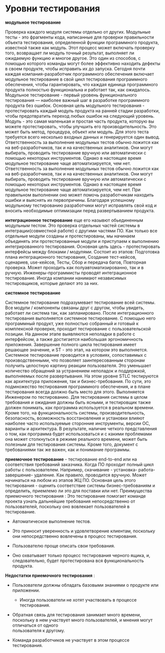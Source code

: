 # Уровни тестирования

**модульное тестирование**

Проверка каждого модуля системы отдельно от других. Модульные тесты - это фрагменты кода, написанные для проверки правильности объекта тестирования, определенной функции программного продукта, известной также как модуль. Этот процесс может включать проверку того, возвращает ли модуль точный результат, выполняет ли ожидаемую функцию и многое другое. Это один из способов, с помощью которого команды могут более эффективно находить дефекты в своем продукте, чтобы исправить их до запуска. Сегодня почти каждая компания-разработчик программного обеспечения включает модульное тестирование в свой цикл тестирования программного обеспечения, чтобы гарантировать, что каждая единица программного продукта полностью функциональна и работает так, как ожидалось. 
Модульное тестирование - первый уровень функционального тестирования — наиболее важный шаг в разработке программного продукта без ошибок. Основная цель модульного тестирования - протестировать каждый модуль продукта на ранней стадии разработки, чтобы предотвратить переход любых ошибок на следующий уровень. Модуль - это самая маленькая и простая часть продукта, которую вы можете протестировать, чтобы улучшить его производительность. Это может быть метод, процедура, объект или модуль. Для этого теста требуется всего несколько входных данных и генерируется один вывод. Ответственность за выполнение модульных тестов обычно ложится как на веб-разработчиков, так и на качественных аналитиков. Они могут выбирать, проводить тестирование вручную или автоматически с помощью некоторых инструментов. Однако в настоящее время модульное тестирование чаще автоматизируется, чем нет.
Ответственность за выполнение модульных тестов обычно ложится как на веб-разработчиков, так и на качественных аналитиков. Они могут выбирать, проводить тестирование вручную или автоматически с помощью некоторых инструментов. Однако в настоящее время модульное тестирование чаще автоматизируется, чем нет. При правильном выполнении оно может помочь разработчикам находить ошибки и выяснять их первопричины. Благодаря успешному модульному тестированию разработчики могут исправлять свой код и вносить необходимые оптимизации перед развертыванием продукта. 

**интеграционное тестирование** еще его назывют обьединенным модульным тестом. Это проверка отдельных частей системы в интеграции(совместной работе) с другими частями ПО. Как только все отдельные модули созданы и протестированы, мы начинаем объединять эти протестированные модули и приступаем к выполнению интегрированного тестирования. Основная цель здесь - протестировать интерфейсы между блоками / модулями. Состоит из этапов: Подготовка плана интеграционного тестирования, Создание тест-кейсов, сценариев, use-кейсов, Тесты, Сбор и передача багов, Повторная проверка. Может проходить как полуавтоматизированно, так и в ручную. Инженеры-программисты проводят интеграционное тестирование. Иногда компании нанимают независимых тестировщиков, которые делают это за них. 
 

**системное тестирование**

Системное тестирование подразумевает тестирование всей системы. Все модули / компоненты связаны друг с другом, чтобы увидеть, работает ли система так, как запланировано. После интеграционного тестирования выполняется системное тестирование. С помощью него программный продукт, уже полностью собранный и готовый к комплексной проверке, проходит тестирование с пользовательской позиции. На данном этапе выявляются неполадки в работе с интерфейсом, а также достигается наибольшая эргономичность приложения. Завершение полного цикла тестирования имеет решающее значение, и ST - это этап, на котором это выполняется. Системное тестирование проводится в условиях, сопоставимых с производственными, что позволяет заинтересованным сторонам получить целостную картину реакции пользователя. Это уменьшает количество обращений за устранением неполадок и поддержкой, выполняемых после развертывания. На этом уровне STLC тестируются как архитектура приложения, так и бизнес-требования. По сути, это подмножество тестирования программного обеспечения, и в плане тестирования всегда должно быть место для этого. Выполняется Инженером по тестированию. Для тестирования системы в целом требования и ожидания должны быть ясными, и тестировщик также должен понимать, как программа используется в реальном времени. Кроме того, на функциональность системы, производительность, безопасность, возможность восстановления и установки влияют наиболее часто используемые сторонние инструменты, версии ОС, варианты и архитектура.
В результате, наличие четкого представления о том, как программа будет использоваться и с какими проблемами она может столкнуться в режиме реального времени, может быть полезным для тестирования системы. Кроме того, документ с требованиями так же важен, как и понимание программы.
 

**приемочное тестирование** - тестирование end-to-end или на соответствия требований заказчика. Когда ПО проходит полный цикл работы с пользователем. Например, скачивание - установка- работа- завершение- удаление. Как правило, проводится вручную. Может начинаться на любом из этапов ЖЦ ПО. Основная цель этого тестирования - оценить соответствие системы бизнес-требованиям и определить, приемлемо ли это для поставки или нет. Преимущества приемочного тестирования :
Это тестирование помогает команде проекта узнать дальнейшие требования непосредственно от пользователей, поскольку оно вовлекает пользователей в тестирование.
  
- Автоматическое выполнение тестов.
   
- Это приносит уверенность и удовлетворение клиентам, поскольку они непосредственно вовлечены в процесс тестирования.
   
- Пользователю проще описать свои требования.
   
- Оно охватывает только процесс тестирования черного ящика, и, следовательно, будет протестирована вся функциональность продукта.
  

 __Недостатки приемочного тестирования__ :
 
- Пользователи должны обладать базовыми знаниями о продукте или приложении.

  - Иногда пользователи не хотят участвовать в процессе тестирования.
   
- Обратная связь для тестирования занимает много времени, поскольку в нем участвует много пользователей, и мнения могут отличаться от одного    
   пользователя к другому.
   
- Команда разработчиков не участвует в этом процессе тестирования.

